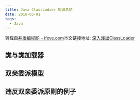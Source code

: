 ```yaml
---
title: Java ClassLodaer 知识总结
date: 2018-03-01
tags:
  - Java
---
```


转载自[并发编程网 – ifeve.com](http://ifeve.com/)本文链接地址: [深入浅出ClassLoader](http://ifeve.com/classloader/)

## 类与类加载器

## 双亲委派模型

## 违反双亲委派原则的例子

